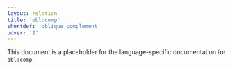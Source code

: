 ```yaml
---
layout: relation
title: 'obl:comp'
shortdef: 'oblique complement'
udver: '2'
---
```


This document is a placeholder for the language-specific documentation
for `obl:comp`.
